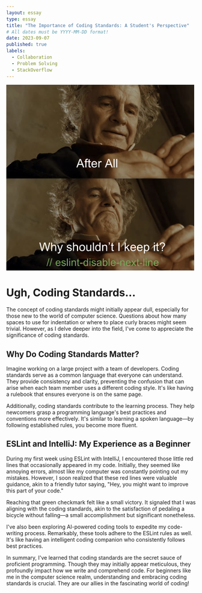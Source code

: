 ```yaml
---
layout: essay
type: essay
title: "The Importance of Coding Standards: A Student's Perspective"
# All dates must be YYYY-MM-DD format!
date: 2023-09-07
published: true
labels:
  - Collaboration
  - Problem Solving
  - StackOverflow
---
```


<img width="500px" class="rounded float-start pe-4" src="../img/eslint-meme.png" alt="e.s. lint meme">   
<br>

# Ugh, Coding Standards...

The concept of coding standards might initially appear dull, especially for those new to the world of computer science. Questions about how many spaces to use for indentation or where to place curly braces might seem trivial. However, as I delve deeper into the field, I've come to appreciate the significance of coding standards.

## Why Do Coding Standards Matter?

Imagine working on a large project with a team of developers. Coding standards serve as a common language that everyone can understand. They provide consistency and clarity, preventing the confusion that can arise when each team member uses a different coding style. It's like having a rulebook that ensures everyone is on the same page.

Additionally, coding standards contribute to the learning process. They help newcomers grasp a programming language's best practices and conventions more effectively. It's similar to learning a spoken language—by following established rules, you become more fluent.

## ESLint and IntelliJ: My Experience as a Beginner

During my first week using ESLint with IntelliJ, I encountered those little red lines that occasionally appeared in my code. Initially, they seemed like annoying errors, almost like my computer was constantly pointing out my mistakes. However, I soon realized that these red lines were valuable guidance, akin to a friendly tutor saying, "Hey, you might want to improve this part of your code."

Reaching that green checkmark felt like a small victory. It signaled that I was aligning with the coding standards, akin to the satisfaction of pedaling a bicycle without falling—a small accomplishment but significant nonetheless.

I've also been exploring AI-powered coding tools to expedite my code-writing process. Remarkably, these tools adhere to the ESLint rules as well. It's like having an intelligent coding companion who consistently follows best practices.

In summary, I've learned that coding standards are the secret sauce of proficient programming. Though they may initially appear meticulous, they profoundly impact how we write and comprehend code. For beginners like me in the computer science realm, understanding and embracing coding standards is crucial. They are our allies in the fascinating world of coding!